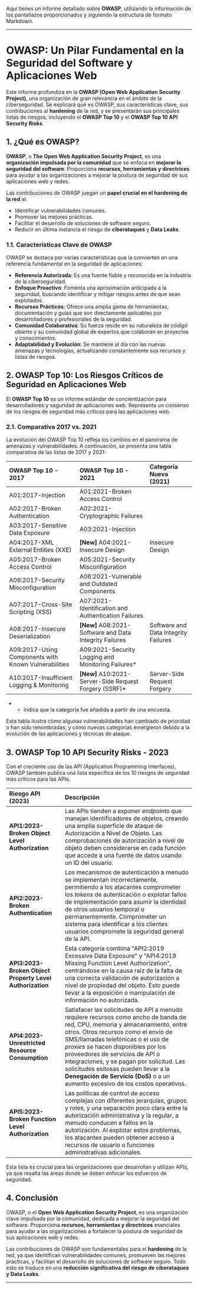 Aquí tienes un informe detallado sobre **OWASP**, utilizando la información de los pantallazos proporcionados y siguiendo la estructura de formato Markdown.

---

# OWASP: Un Pilar Fundamental en la Seguridad del Software y Aplicaciones Web

Este informe profundiza en la **OWASP (Open Web Application Security Project)**, una organización de gran relevancia en el ámbito de la ciberseguridad. Se explicará qué es OWASP, sus características clave, sus contribuciones al **hardening** de la red, y se presentarán sus principales listas de riesgos, incluyendo el **OWASP Top 10** y el **OWASP Top 10 API Security Risks**.

## 1. ¿Qué es OWASP?

**OWASP**, o **The Open Web Application Security Project**, es una **organización impulsada por la comunidad** que se enfoca en **mejorar la seguridad del software**. Proporciona **recursos, herramientas y directrices** para ayudar a las organizaciones a mejorar la postura de seguridad de sus aplicaciones web y redes.

Las contribuciones de OWASP juegan un **papel crucial en el hardening de la red** al:
* Identificar vulnerabilidades comunes.
* Promover las mejores prácticas.
* Facilitar el desarrollo de soluciones de software seguro.
* Reducir en última instancia el riesgo de **ciberataques** y **Data Leaks**.

### 1.1. Características Clave de OWASP

OWASP se destaca por varias características que la convierten en una referencia fundamental en la seguridad de aplicaciones:
* **Referencia Autorizada**: Es una fuente fiable y reconocida en la industria de la ciberseguridad.
* **Enfoque Proactivo**: Fomenta una aproximación anticipada a la seguridad, buscando identificar y mitigar riesgos antes de que sean explotados.
* **Recursos Prácticos**: Ofrece una amplia gama de herramientas, documentación y guías que son directamente aplicables por desarrolladores y profesionales de la seguridad.
* **Comunidad Colaborativa**: Su fuerza reside en su naturaleza de *código abierto* y su comunidad global de expertos que colaboran en proyectos y conocimientos.
* **Adaptabilidad y Evolución**: Se mantiene al día con las nuevas amenazas y tecnologías, actualizando constantemente sus recursos y listas de riesgos.

## 2. OWASP Top 10: Los Riesgos Críticos de Seguridad en Aplicaciones Web

El **OWASP Top 10** es un informe estándar de concientización para desarrolladores y seguridad de aplicaciones web. Representa un consenso de los riesgos de seguridad más críticos para las aplicaciones web.

### 2.1. Comparativa 2017 vs. 2021

La evolución del OWASP Top 10 refleja los cambios en el panorama de amenazas y vulnerabilidades. A continuación, se presenta una tabla comparativa de las listas de 2017 y 2021:

| OWASP Top 10 - 2017                   | OWASP Top 10 - 2021                             | Categoría Nueva (2021)   |
| :------------------------------------ | :---------------------------------------------- | :----------------------- |
| A01:2017-Injection                    | A01:2021-Broken Access Control                  |                          |
| A02:2017-Broken Authentication        | A02:2021-Cryptographic Failures                 |                          |
| A03:2017-Sensitive Data Exposure      | A03:2021-Injection                              |                          |
| A04:2017-XML External Entities (XXE)  | **[New]** A04:2021-Insecure Design              | Insecure Design          |
| A05:2017-Broken Access Control        | A05:2021-Security Misconfiguration              |                          |
| A06:2017-Security Misconfiguration    | A06:2021-Vulnerable and Outdated Components     |                          |
| A07:2017-Cross-Site Scripting (XSS)   | A07:2021-Identification and Authentication Failures |                          |
| A08:2017-Insecure Deserialization     | **[New]** A08:2021-Software and Data Integrity Failures | Software and Data Integrity Failures |
| A09:2017-Using Components with Known Vulnerabilities | A09:2021-Security Logging and Monitoring Failures* |                          |
| A10:2017-Insufficient Logging & Monitoring | **[New]** A10:2021-Server-Side Request Forgery (SSRF)* | Server-Side Request Forgery |

* * indica que la categoría fue añadida a partir de una encuesta.

Esta tabla ilustra cómo algunas vulnerabilidades han cambiado de prioridad o han sido renombradas, y cómo nuevas categorías emergieron debido a la evolución de las aplicaciones y técnicas de ataque.

## 3. OWASP Top 10 API Security Risks - 2023

Con el creciente uso de las API (Application Programming Interfaces), OWASP también publica una lista específica de los 10 riesgos de seguridad más críticos para las APIs.

| Riesgo API (2023)                                  | Descripción                                                                                                                                                                                                                                                                                                                                                                                                                              |
| :------------------------------------------------- | :----------------------------------------------------------------------------------------------------------------------------------------------------------------------------------------------------------------------------------------------------------------------------------------------------------------------------------------------------------------------------------------------------------------------------------- |
| **API1:2023-Broken Object Level Authorization** | Las APIs tienden a exponer *endpoints* que manejan identificadores de objetos, creando una amplia superficie de ataque de Autorización a Nivel de Objeto. Las comprobaciones de autorización a nivel de objeto deben considerarse en cada función que accede a una fuente de datos usando un ID del usuario.                                                                                                                                |
| **API2:2023-Broken Authentication** | Los mecanismos de autenticación a menudo se implementan incorrectamente, permitiendo a los atacantes comprometer los *tokens* de autenticación o explotar fallos de implementación para asumir la identidad de otros usuarios temporal o permanentemente. Comprometer un sistema para identificar a los clientes usuarios compromete la seguridad general de la API.                                                                                   |
| **API3:2023-Broken Object Property Level Authorization** | Esta categoría combina "API2:2019 Excessive Data Exposure" y "API4:2019 Missing Function Level Authorization", centrándose en la causa raíz de la falta de una correcta validación de autorización a nivel de propiedad del objeto. Esto puede llevar a la exposición o manipulación de información no autorizada.                                                                                                                             |
| **API4:2023-Unrestricted Resource Consumption** | Satisfacer las solicitudes de API a menudo requiere recursos como ancho de banda de red, CPU, memoria y almacenamiento, entre otros. Otros recursos como el envío de SMS/llamadas telefónicas o el uso de *proxies* se hacen disponibles por los proveedores de servicios de API o integraciones, y se pagan por solicitud. Las solicitudes exitosas pueden llevar a la **Denegación de Servicio (DoS)** o a un aumento excesivo de los costos operativos. |
| **API5:2023-Broken Function Level Authorization** | Las políticas de control de acceso complejas con diferentes jerarquías, grupos y roles, y una separación poco clara entre la autorización administrativa y la regular, a menudo conducen a fallos en la autorización. Al explotar estos problemas, los atacantes pueden obtener acceso a recursos de usuario o funciones administrativas adicionales.                                                                                                              |

Esta lista es crucial para las organizaciones que desarrollan y utilizan APIs, ya que resalta las áreas donde se deben enfocar los esfuerzos de seguridad.

## 4. Conclusión

OWASP, o el **Open Web Application Security Project**, es una organización clave impulsada por la comunidad, dedicada a mejorar la seguridad del software. Proporciona **recursos, herramientas y directrices** esenciales para ayudar a las organizaciones a fortalecer la postura de seguridad de sus aplicaciones web y redes.

Las contribuciones de OWASP son fundamentales para el **hardening** de la red, ya que identifican vulnerabilidades comunes, promueven las mejores prácticas, y facilitan el desarrollo de soluciones de software seguro. Todo esto se traduce en una **reducción significativa del riesgo de ciberataques y Data Leaks**.

---